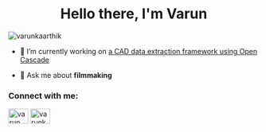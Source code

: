 <h1 align="center">Hello there, I'm Varun</h1>
<p align="left"> <img src="https://komarev.com/ghpvc/?username=varunkaarthik&label=Profile%20views&color=0e75b6&style=flat" alt="varunkaarthik" /> </p>

- 🔭 I’m currently working on [a CAD data extraction framework using Open Cascade](https://github.com/tpaviot/pythonocc-core)

- 💬 Ask me about **filmmaking**

<h3 align="left">Connect with me:</h3>
<p align="left">
<a href="https://twitter.com/varun_kaarthik" target="blank"><img align="center" src="https://raw.githubusercontent.com/rahuldkjain/github-profile-readme-generator/master/src/images/icons/Social/twitter.svg" alt="varun_kaarthik" height="30" width="40" /></a>
<a href="https://linkedin.com/in/varunkaarthik" target="blank"><img align="center" src="https://raw.githubusercontent.com/rahuldkjain/github-profile-readme-generator/master/src/images/icons/Social/linked-in-alt.svg" alt="varunkaarthik" height="30" width="40" /></a>
</p>
